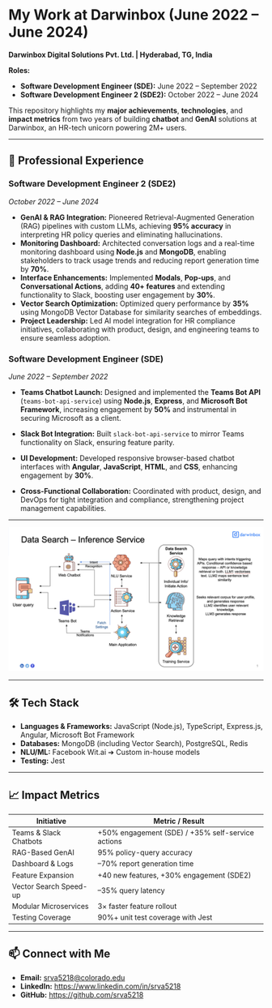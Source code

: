 # My Work at Darwinbox (June 2022 – June 2024)
**Darwinbox Digital Solutions Pvt. Ltd. | Hyderabad, TG, India**

**Roles:**
- **Software Development Engineer (SDE):** June 2022 – September 2022
- **Software Development Engineer 2 (SDE2):** October 2022 – June 2024

This repository highlights my **major achievements**, **technologies**, and **impact metrics** from two years of building **chatbot** and **GenAI** solutions at Darwinbox, an HR-tech unicorn powering 2M+ users.

---

## 📌 Professional Experience

### Software Development Engineer 2 (SDE2)
*October 2022 – June 2024*

- **GenAI & RAG Integration:** Pioneered Retrieval-Augmented Generation (RAG) pipelines with custom LLMs, achieving **95% accuracy** in interpreting HR policy queries and eliminating hallucinations.  
- **Monitoring Dashboard:** Architected conversation logs and a real-time monitoring dashboard using **Node.js** and **MongoDB**, enabling stakeholders to track usage trends and reducing report generation time by **70%**.  
- **Interface Enhancements:** Implemented **Modals**, **Pop-ups**, and **Conversational Actions**, adding **40+ features** and extending functionality to Slack, boosting user engagement by **30%**.  
- **Vector Search Optimization:** Optimized query performance by **35%** using MongoDB Vector Database for similarity searches of embeddings.  
- **Project Leadership:** Led AI model integration for HR compliance initiatives, collaborating with product, design, and engineering teams to ensure seamless adoption.

### Software Development Engineer (SDE)
*June 2022 – September 2022*

- **Teams Chatbot Launch:** Designed and implemented the **Teams Bot API** (`teams-bot-api-service`) using **Node.js**, **Express**, and **Microsoft Bot Framework**, increasing engagement by **50%** and instrumental in securing Microsoft as a client.  

- **Slack Bot Integration:** Built `slack-bot-api-service` to mirror Teams functionality on Slack, ensuring feature parity.  
- **UI Development:** Developed responsive browser-based chatbot interfaces with **Angular**, **JavaScript**, **HTML**, and **CSS**, enhancing engagement by **30%**.  
- **Cross-Functional Collaboration:** Coordinated with product, design, and DevOps for tight integration and compliance, strengthening project management capabilities.

---

  ![Microservices Architecture](./architecture.png)

---

## 🛠️ Tech Stack

- **Languages & Frameworks:** JavaScript (Node.js), TypeScript, Express.js, Angular, Microsoft Bot Framework  
- **Databases:** MongoDB (including Vector Search), PostgreSQL, Redis  
- **NLU/ML:** Facebook Wit.ai ➔ Custom in-house models  
- **Testing:** Jest  

---

## 📈 Impact Metrics

| Initiative                     | Metric / Result                                    |
|--------------------------------|----------------------------------------------------|
| Teams & Slack Chatbots         | +50% engagement (SDE) / +35% self-service actions  |
| RAG-Based GenAI                | 95% policy-query accuracy                          |
| Dashboard & Logs               | –70% report generation time                        |
| Feature Expansion              | +40 new features, +30% engagement (SDE2)           |
| Vector Search Speed-up         | –35% query latency                                 |
| Modular Microservices          | 3× faster feature rollout                          |
| Testing Coverage               | 90%+ unit test coverage with Jest                  |

---

## 📫 Connect with Me

- **Email:** srva5218@colorado.edu  
- **LinkedIn:** https://www.linkedin.com/in/srva5218  
- **GitHub:** https://github.com/srva5218
